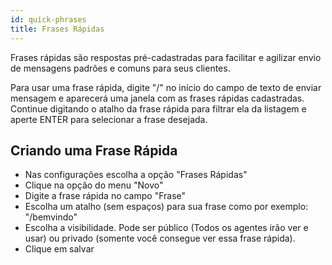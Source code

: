 ```yaml
---
id: quick-phrases
title: Frases Rápidas
---
```


Frases rápidas são respostas pré-cadastradas para facilitar e agilizar envio de mensagens padrões e comuns para seus clientes.

Para usar uma frase rápida, digite "/" no início do campo de texto de enviar mensagem e aparecerá uma
janela com as frases rápidas cadastradas. Continue digitando o atalho da frase rápida para filtrar ela da listagem e aperte ENTER para selecionar a frase desejada.

## Criando uma Frase Rápida
- Nas configurações escolha a opção "Frases Rápidas"
- Clique na opção do menu "Novo"
- Digite a frase rápida no campo "Frase"
- Escolha um atalho (sem espaços) para sua frase como por exemplo: "/bemvindo"
- Escolha a visibilidade. Pode ser público (Todos os agentes irão ver e usar) ou privado (somente você consegue ver essa frase rápida).
- Clique em salvar